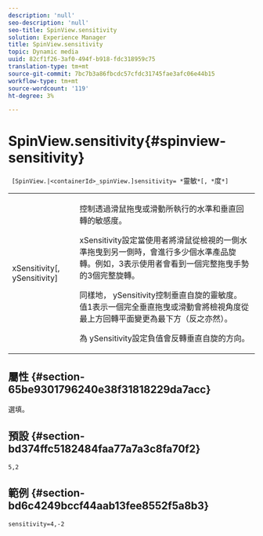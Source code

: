 ```yaml
---
description: 'null'
seo-description: 'null'
seo-title: SpinView.sensitivity
solution: Experience Manager
title: SpinView.sensitivity
topic: Dynamic media
uuid: 82cf1f26-3af0-494f-b918-fdc318959c75
translation-type: tm+mt
source-git-commit: 7bc7b3a86fbcdc57cfdc31745fae3afc06e44b15
workflow-type: tm+mt
source-wordcount: '119'
ht-degree: 3%

---
```



# SpinView.sensitivity{#spinview-sensitivity}

` [SpinView.|<containerId>_spinView.]sensitivity= *`靈敏`*[, *`度`*]`

<table id="table_18D47E7C6A2D4D68B94225CB621D5F7C"> 
 <tbody> 
  <tr> 
   <td colname="col1"> <p> <span class="codeph"><span class="varname"> xSensitivity</span>[,  <span class="varname"> ySensitivity</span>]</span> </p> </td> 
   <td colname="col2"> <p> 控制透過滑鼠拖曳或滑動所執行的水準和垂直回轉的敏感度。 </p> <p> <span class="codeph"> </span> xSensitivity設定當使用者將滑鼠從檢視的一側水準拖曳到另一側時，會進行多少個水準產品旋轉。例如，3表示使用者會看到一個完整拖曳手勢的3個完整旋轉。 </p> <p>同樣地，<span class="codeph"> ySensitivity</span>控制垂直自旋的靈敏度。 值1表示一個完全垂直拖曳或滑動會將檢視角度從最上方回轉平面變更為最下方（反之亦然）。 </p> <p>為<span class="codeph"> ySensitivity</span>設定負值會反轉垂直自旋的方向。 </p> </td> 
  </tr> 
 </tbody> 
</table>

## 屬性 {#section-65be9301796240e38f31818229da7acc}

選填。

## 預設 {#section-bd374ffc5182484faa77a7a3c8fa70f2}

`5,2`

## 範例 {#section-bd6c4249bccf44aab13fee8552f5a8b3}

`sensitivity=4,-2`
